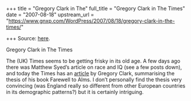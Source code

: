 +++
title = "Gregory Clark in The"
full_title = "Gregory Clark in The Times"
date = "2007-08-18"
upstream_url = "https://www.gnxp.com/WordPress/2007/08/18/gregory-clark-in-the-times/"

+++
Source: [here](https://www.gnxp.com/WordPress/2007/08/18/gregory-clark-in-the-times/).

Gregory Clark in The Times

The (UK) Times seems to be getting frisky in its old age. A few days ago there was Matthew Syed’s article on race and IQ (see a few posts down), and today the Times has an [article](http://www.timesonline.co.uk/tol/comment/columnists/guest_contributors/article2280334.ece) by Gregory Clark, summarising the thesis of his book Farewell to Alms. I don’t personally find the thesis very convincing (was England really so different from other European countries in its demographic patterns?) but it is certainly intriguing.
